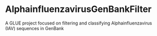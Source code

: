 # AlphainfluenzavirusGenBankFilter
A GLUE project focused on filtering and classifying Alphainfluenzavirus (IAV) sequences in GenBank
